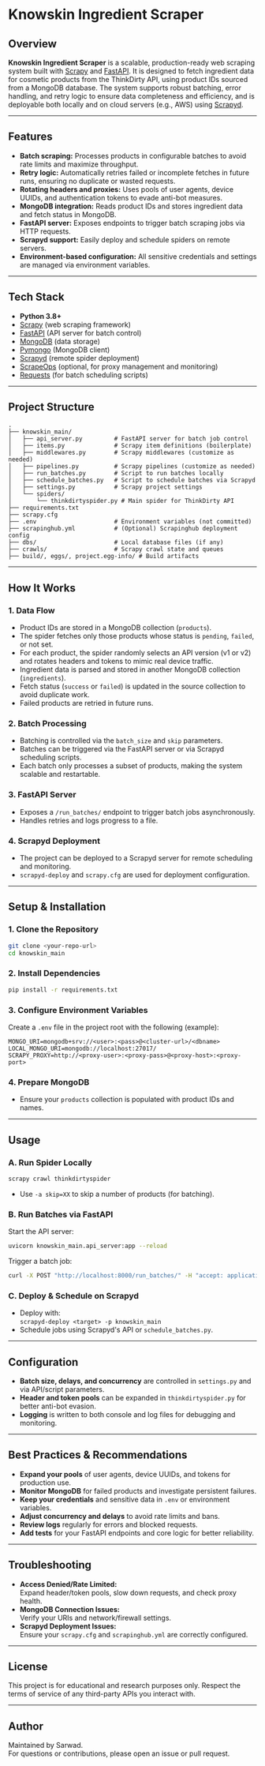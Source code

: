 # Knowskin Ingredient Scraper

## Overview

**Knowskin Ingredient Scraper** is a scalable, production-ready web scraping system built with [Scrapy](https://scrapy.org/) and [FastAPI](https://fastapi.tiangolo.com/). It is designed to fetch ingredient data for cosmetic products from the ThinkDirty API, using product IDs sourced from a MongoDB database. The system supports robust batching, error handling, and retry logic to ensure data completeness and efficiency, and is deployable both locally and on cloud servers (e.g., AWS) using [Scrapyd](https://scrapyd.readthedocs.io/en/latest/).

---

## Features

- **Batch scraping:** Processes products in configurable batches to avoid rate limits and maximize throughput.
- **Retry logic:** Automatically retries failed or incomplete fetches in future runs, ensuring no duplicate or wasted requests.
- **Rotating headers and proxies:** Uses pools of user agents, device UUIDs, and authentication tokens to evade anti-bot measures.
- **MongoDB integration:** Reads product IDs and stores ingredient data and fetch status in MongoDB.
- **FastAPI server:** Exposes endpoints to trigger batch scraping jobs via HTTP requests.
- **Scrapyd support:** Easily deploy and schedule spiders on remote servers.
- **Environment-based configuration:** All sensitive credentials and settings are managed via environment variables.

---

## Tech Stack

- **Python 3.8+**
- [Scrapy](https://scrapy.org/) (web scraping framework)
- [FastAPI](https://fastapi.tiangolo.com/) (API server for batch control)
- [MongoDB](https://www.mongodb.com/) (data storage)
- [Pymongo](https://pymongo.readthedocs.io/en/stable/) (MongoDB client)
- [Scrapyd](https://scrapyd.readthedocs.io/en/latest/) (remote spider deployment)
- [ScrapeOps](https://scrapeops.io/) (optional, for proxy management and monitoring)
- [Requests](https://docs.python-requests.org/en/latest/) (for batch scheduling scripts)

---

## Project Structure

```
.
├── knowskin_main/
│   ├── api_server.py         # FastAPI server for batch job control
│   ├── items.py              # Scrapy item definitions (boilerplate)
│   ├── middlewares.py        # Scrapy middlewares (customize as needed)
│   ├── pipelines.py          # Scrapy pipelines (customize as needed)
│   ├── run_batches.py        # Script to run batches locally
│   ├── schedule_batches.py   # Script to schedule batches via Scrapyd
│   ├── settings.py           # Scrapy project settings
│   └── spiders/
│       └── thinkdirtyspider.py # Main spider for ThinkDirty API
├── requirements.txt
├── scrapy.cfg
├── .env                      # Environment variables (not committed)
├── scrapinghub.yml           # (Optional) Scrapinghub deployment config
├── dbs/                      # Local database files (if any)
├── crawls/                   # Scrapy crawl state and queues
├── build/, eggs/, project.egg-info/ # Build artifacts
```

---

## How It Works

### 1. **Data Flow**

- Product IDs are stored in a MongoDB collection (`products`).
- The spider fetches only those products whose status is `pending`, `failed`, or not set.
- For each product, the spider randomly selects an API version (v1 or v2) and rotates headers and tokens to mimic real device traffic.
- Ingredient data is parsed and stored in another MongoDB collection (`ingredients`).
- Fetch status (`success` or `failed`) is updated in the source collection to avoid duplicate work.
- Failed products are retried in future runs.

### 2. **Batch Processing**

- Batching is controlled via the `batch_size` and `skip` parameters.
- Batches can be triggered via the FastAPI server or via Scrapyd scheduling scripts.
- Each batch only processes a subset of products, making the system scalable and restartable.

### 3. **FastAPI Server**

- Exposes a `/run_batches/` endpoint to trigger batch jobs asynchronously.
- Handles retries and logs progress to a file.

### 4. **Scrapyd Deployment**

- The project can be deployed to a Scrapyd server for remote scheduling and monitoring.
- `scrapyd-deploy` and `scrapy.cfg` are used for deployment configuration.

---

## Setup & Installation

### 1. **Clone the Repository**

```sh
git clone <your-repo-url>
cd knowskin_main
```

### 2. **Install Dependencies**

```sh
pip install -r requirements.txt
```

### 3. **Configure Environment Variables**

Create a `.env` file in the project root with the following (example):

```
MONGO_URI=mongodb+srv://<user>:<pass>@<cluster-url>/<dbname>
LOCAL_MONGO_URI=mongodb://localhost:27017/
SCRAPY_PROXY=http://<proxy-user>:<proxy-pass>@<proxy-host>:<proxy-port>
```

### 4. **Prepare MongoDB**

- Ensure your `products` collection is populated with product IDs and names.

---

## Usage

### **A. Run Spider Locally**

```sh
scrapy crawl thinkdirtyspider
```

- Use `-a skip=XX` to skip a number of products (for batching).

### **B. Run Batches via FastAPI**

Start the API server:

```sh
uvicorn knowskin_main.api_server:app --reload
```

Trigger a batch job:

```sh
curl -X POST "http://localhost:8000/run_batches/" -H "accept: application/json" -d ""
```

### **C. Deploy & Schedule on Scrapyd**

- Deploy with:  
  `scrapyd-deploy <target> -p knowskin_main`
- Schedule jobs using Scrapyd's API or `schedule_batches.py`.

---

## Configuration

- **Batch size, delays, and concurrency** are controlled in `settings.py` and via API/script parameters.
- **Header and token pools** can be expanded in `thinkdirtyspider.py` for better anti-bot evasion.
- **Logging** is written to both console and log files for debugging and monitoring.

---

## Best Practices & Recommendations

- **Expand your pools** of user agents, device UUIDs, and tokens for production use.
- **Monitor MongoDB** for failed products and investigate persistent failures.
- **Keep your credentials** and sensitive data in `.env` or environment variables.
- **Adjust concurrency and delays** to avoid rate limits and bans.
- **Review logs** regularly for errors and blocked requests.
- **Add tests** for your FastAPI endpoints and core logic for better reliability.

---

## Troubleshooting

- **Access Denied/Rate Limited:**  
  Expand header/token pools, slow down requests, and check proxy health.
- **MongoDB Connection Issues:**  
  Verify your URIs and network/firewall settings.
- **Scrapyd Deployment Issues:**  
  Ensure your `scrapy.cfg` and `scrapinghub.yml` are correctly configured.

---

## License

This project is for educational and research purposes only. Respect the terms of service of any third-party APIs you interact with.

---

## Author

Maintained by Sarwad.  
For questions or contributions, please open an issue or pull request.
